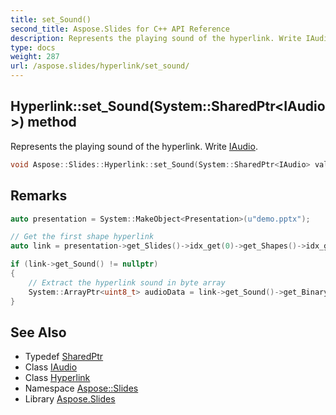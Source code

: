 ```yaml
---
title: set_Sound()
second_title: Aspose.Slides for C++ API Reference
description: Represents the playing sound of the hyperlink. Write IAudio.
type: docs
weight: 287
url: /aspose.slides/hyperlink/set_sound/
---
```

## Hyperlink::set_Sound(System::SharedPtr\<IAudio\>) method


Represents the playing sound of the hyperlink. Write [IAudio](../../iaudio/).

```cpp
void Aspose::Slides::Hyperlink::set_Sound(System::SharedPtr<IAudio> value) override
```

## Remarks



```cpp
auto presentation = System::MakeObject<Presentation>(u"demo.pptx");

// Get the first shape hyperlink
auto link = presentation->get_Slides()->idx_get(0)->get_Shapes()->idx_get(0)->get_HyperlinkClick();

if (link->get_Sound() != nullptr)
{
    // Extract the hyperlink sound in byte array
    System::ArrayPtr<uint8_t> audioData = link->get_Sound()->get_BinaryData();
}
```

## See Also

* Typedef [SharedPtr](../../../system/sharedptr/)
* Class [IAudio](../../iaudio/)
* Class [Hyperlink](../)
* Namespace [Aspose::Slides](../../)
* Library [Aspose.Slides](../../../)